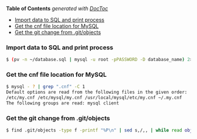 <!-- START doctoc generated TOC please keep comment here to allow auto update -->
<!-- DON'T EDIT THIS SECTION, INSTEAD RE-RUN doctoc TO UPDATE -->
**Table of Contents**  *generated with [DocToc](https://github.com/thlorenz/doctoc)*

- [Import data to SQL and print process](#import-data-to-sql-and-print-process)
- [Get the cnf file location for MySQL](#get-the-cnf-file-location-for-mysql)
- [Get the git change from .git/objects](#get-the-git-change-from-gitobjects)

<!-- END doctoc generated TOC please keep comment here to allow auto update -->

### Import data to SQL and print process
```bash
$ (pv -n ~/database.sql | mysql -u root -pPASSWORD -D database_name) 2>&1 | zenity --width 550 --progress --auto-close --auto-kill --title "Im
```

### Get the cnf file location for MySQL
```bash
$ mysql - ? | grep ".cnf" -C 1
Default options are read from the following files in the given order:
/etc/my.cnf /etc/mysql/my.cnf /usr/local/mysql/etc/my.cnf ~/.my.cnf
The following groups are read: mysql client
```

### Get the git change from .git/objects
```bash
$ find .git/objects -type f -printf "%P\n" | sed s,/,, | while read object; do echo "=== $obj $(git cat-file -t $object) ==="; git cat-file -p $object; done
```

